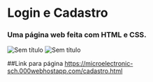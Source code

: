 # Login e Cadastro
 
### Uma página web feita com HTML e CSS.

![Sem título](https://user-images.githubusercontent.com/71149968/115446196-d4d0c800-a1e4-11eb-82f2-2249ed31f1ab.png)
![Sem título](https://user-images.githubusercontent.com/71149968/115446270-f29e2d00-a1e4-11eb-8159-cdf5d97aa09c.png)


##Link para página
https://microelectronic-sch.000webhostapp.com/cadastro.html

